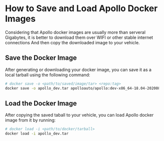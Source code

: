 # How to Save and Load Apollo Docker Images

Considering that Apollo docker images are usually more than serveral Gigabytes,
it is better to download them over WIFI or other stable internet connections And
then copy the downloaded image to your vehicle.

## Save the Docker Image

After generating or downloading your docker image, you can save it as a local
tarball using the following command:

```bash
# docker save -o <path/to/saved/image/tar> <repo:tag>
docker save -o apollo_dev.tar apolloauto/apollo:dev-x86_64-18.04-20200823_0534
```

## Load the Docker Image

After copying the saved taball to your vehicle, you can load Apollo docker image
from it by running:

```bash
# docker load -i <path/to/docker/tarball>
docker load -i apollo_dev.tar
```
